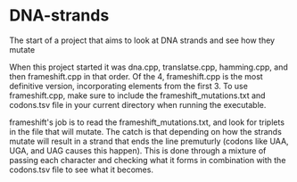 # DNA-strands
The start of a project that aims to look at DNA strands and see how they mutate 

When this project started it was dna.cpp, translatse.cpp, hamming.cpp, and then frameshift.cpp in that order. Of the 4, frameshift.cpp is the most definitive version, incorporating elements from the first 3. To use frameshift.cpp, make sure to include the frameshift_mutations.txt and codons.tsv file in your current directory when running the executable.

frameshift's job is to read the frameshift_mutations.txt, and look for triplets in the file that will mutate. The catch is that depending on how the strands mutate will result in a strand that ends the line premuturly (codons like UAA, UGA, and UAG causes this happen). This is done through a mixture of passing each character and checking what it forms in combination with the codons.tsv file to see what it becomes.
